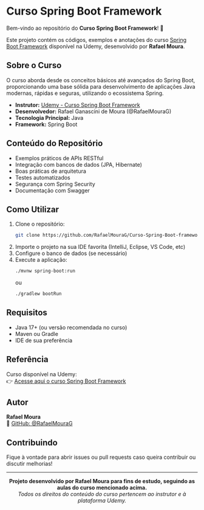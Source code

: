# Curso Spring Boot Framework

Bem-vindo ao repositório do **Curso Spring Boot Framework**! 🚀

Este projeto contém os códigos, exemplos e anotações do curso [Spring Boot Framework](https://www.udemy.com/share/101uPq3@jd6Xuw9dNg7hpho15pLc-NR0ei2Jcb7f-vg70motxfLe2F0kOoOA4P-Ygc5br-af3g==/) disponível na Udemy, desenvolvido por **Rafael Moura**.

## Sobre o Curso

O curso aborda desde os conceitos básicos até avançados do Spring Boot, proporcionando uma base sólida para desenvolvimento de aplicações Java modernas, rápidas e seguras, utilizando o ecossistema Spring.

- **Instrutor:** [Udemy - Curso Spring Boot Framework](https://www.udemy.com/share/101uPq3@jd6Xuw9dNg7hpho15pLc-NR0ei2Jcb7f-vg70motxfLe2F0kOoOA4P-Ygc5br-af3g==/)
- **Desenvolvedor:** Rafael Ganascini de Moura (@RafaelMouraG)
- **Tecnologia Principal:** Java
- **Framework:** Spring Boot

## Conteúdo do Repositório

- Exemplos práticos de APIs RESTful
- Integração com bancos de dados (JPA, Hibernate)
- Boas práticas de arquitetura
- Testes automatizados
- Segurança com Spring Security
- Documentação com Swagger

## Como Utilizar

1. Clone o repositório:
   ```bash
   git clone https://github.com/RafaelMouraG/Curso-Spring-Boot-framework.git
   ```
2. Importe o projeto na sua IDE favorita (IntelliJ, Eclipse, VS Code, etc)
3. Configure o banco de dados (se necessário)
4. Execute a aplicação:
   ```bash
   ./mvnw spring-boot:run
   ```
   ou
   ```bash
   ./gradlew bootRun
   ```

## Requisitos

- Java 17+ (ou versão recomendada no curso)
- Maven ou Gradle
- IDE de sua preferência

## Referência

Curso disponível na Udemy:  
👉 [Acesse aqui o curso Spring Boot Framework](https://www.udemy.com/share/101uPq3@jd6Xuw9dNg7hpho15pLc-NR0ei2Jcb7f-vg70motxfLe2F0kOoOA4P-Ygc5br-af3g==/)

## Autor

**Rafael Moura**  
📧 [GitHub: @RafaelMouraG](https://github.com/RafaelMouraG)

## Contribuindo

Fique à vontade para abrir issues ou pull requests caso queira contribuir ou discutir melhorias!

---

<p align="center">
  <b>Projeto desenvolvido por Rafael Moura para fins de estudo, seguindo as aulas do curso mencionado acima.</b> <br>
  <i>Todos os direitos do conteúdo do curso pertencem ao instrutor e à plataforma Udemy.</i>
</p>
